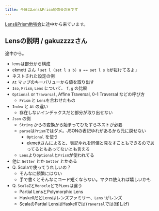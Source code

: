 ```yaml
---
title: 今日はLens&Prism勉強会の日です
---
```


[Lens&Prism勉強会](http://connpass.com/event/13929/)に途中から来ています。

## Lensの説明 / gakuzzzzさん

途中から。

* lensは部分から構成
* ekmett さん「`set l (set l s b) a == set l s b`が抜けてるよ」
* ネストされた設定の例
* `At` マップのキーバリューから値を取り出す
* `Iso`, `Prism`, `Lens` について、 `f`, `g` の比較
* `Optional` or `Travarsal`, Affine Traversal, 0-1 Traversal などの呼び方
    * `Prism` と `Lens`を合わせたもの
* `Index` と `At` の違い
    * 存在しないインデックスだと部分が取り出せない
* `Json` の例
    * `String` からの変換から始まってひたすらネストが必要
    * `parse`は`Prism`ではダメ。JSONの表記ゆれがあるから元に戻せない
        * `Optional` を使う
		* ekmettさんによると、表記ゆれを同値と見なすこともできるのであってるともあってないとも言える
    * `Lens`より`Optional`と`Prism`が使われてる
* 他に `Getter` とか `Setter` とかある
* Q. Scalaで使ってうれしいの？
    * そんなに頻繁にはない
	* 手で書くとそんなにコード短くならない。マクロ使えれば嬉しいかも
* Q. `ScalaZ`と`Monocle`とで`PLens`は違う
    * Partial LensとPolymorphic Lens
    * HaskellだとLensはレンズファミリー、`Lens'`がレンズ
	* ScalaのPartial LensはHaskellでは`Traversal`では(怪しげ)
